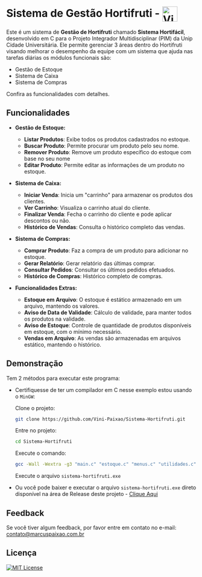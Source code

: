 # Sistema de Gestão Hortifruti - <img align="center" alt="Vini-Python" height="40" width="40" src="https://cdn.jsdelivr.net/gh/devicons/devicon@latest/icons/c/c-original.svg">

Este é um sistema de **Gestão de Hortifruti** chamado **Sistema Hortifácil**, desenvolvido em C para o Projeto Integrador Multidisciplinar (PIM) da Unip Cidade Universitária. Ele permite gerenciar 3 áreas dentro do Hortifruti visando melhorar o desempenho da equipe com um sistema que ajuda nas tarefas diárias os módulos funcionais são:

- Gestão de Estoque
- Sistema de Caixa
- Sistema de Compras

Confira as funcionalidades com detalhes.

## Funcionalidades

- **Gestão de Estoque:**
  - **Listar Produtos**: Exibe todos os produtos cadastrados no estoque.
  - **Buscar Produto**: Permite procurar um produto pelo seu nome.
  - **Remover Produto**: Remove um produto específico do estoque com base no seu nome
  - **Editar Produto**: Permite editar as informações de um produto no estoque.

- **Sistema de Caixa:**
  - **Iniciar Venda**: Inicia um "carrinho" para armazenar os produtos dos clientes.
  - **Ver Carrinho**: Visualiza o carrinho atual do cliente.
  - **Finalizar Venda**: Fecha o carrinho do cliente e pode aplicar descontos ou não.
  - **Histórico de Vendas**: Consulta o histórico completo das vendas.

- **Sistema de Compras:**
  - **Comprar Produto**: Faz a compra de um produto para adicionar no estoque.
  - **Gerar Relatório**: Gerar relatório das últimas comprar.
  - **Consultar Pedidos**: Consultar os últimos pedidos efetuados.
  - **Histórico de Compras**: Histórico completo de compras.

- **Funcionalidades Extras:**
  - **Estoque em Arquivo**: O estoque é estático armazenado em um arquivo, mantendo os valores.
  - **Aviso de Data de Validade**: Cálculo de validade, para manter todos os produtos na validade.
  - **Aviso de Estoque**: Controle de quantidade de produtos disponíveis em estoque, com o mínimo necessário.
  - **Vendas em Arquivo**: As vendas são armazenadas em arquivos estático, mantendo o histórico.

## Demonstração

Tem 2 métodos para executar este programa:

- Certifiquesse de ter um compilador em C nesse exemplo estou usando o `MinGW`:

  Clone o projeto:

  ```bash
  git clone https://github.com/Vini-Paixao/Sistema-Hortifruti.git
  ```

  Entre no projeto:

  ```bash
  cd Sistema-Hortifruti
  ```

  Execute o comando:

  ```bash
  gcc -Wall -Wextra -g3 "main.c" "estoque.c" "menus.c" "utilidades.c" "compra.c" "caixa.c" -o "output\sistema-hortifruti.exe"
  ```

  Execute o arquivo `sistema-hortifruti.exe`

- Ou você pode baixer e executar o arquivo `sistema-hortifruti.exe` direto disponível na área de Release deste projeto - [Clique Aqui](https://github.com/Vini-Paixao/Sistema-Hortifruti/releases/tag/Beta_2.0)

## Feedback

Se você tiver algum feedback, por favor entre em contato no e-mail: <contato@marcuspaixao.com.br>

## Licença

[![MIT License](https://img.shields.io/badge/License-MIT-green.svg)](https://github.com/Vini-Paixao/Sistema-Hortifruti/blob/main/LICENSE)
